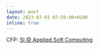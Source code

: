 ```yaml
---
layout: post
date: 2023-07-01 07:59:00+0100
inline: true
---
```


CFP: [SI @ Applied Soft Computing](https://www.sciencedirect.com/journal/applied-soft-computing/about/call-for-papers#soft-computing-for-edge-ai-systems-and-applications).